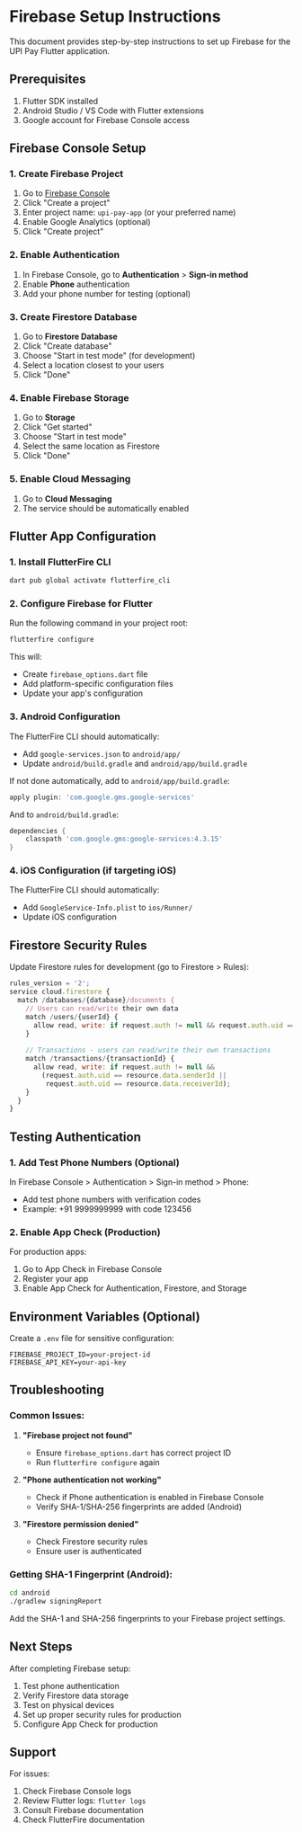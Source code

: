 # Firebase Setup Instructions

This document provides step-by-step instructions to set up Firebase for the UPI Pay Flutter application.

## Prerequisites

1. Flutter SDK installed
2. Android Studio / VS Code with Flutter extensions
3. Google account for Firebase Console access

## Firebase Console Setup

### 1. Create Firebase Project

1. Go to [Firebase Console](https://console.firebase.google.com/)
2. Click "Create a project"
3. Enter project name: `upi-pay-app` (or your preferred name)
4. Enable Google Analytics (optional)
5. Click "Create project"

### 2. Enable Authentication

1. In Firebase Console, go to **Authentication** > **Sign-in method**
2. Enable **Phone** authentication
3. Add your phone number for testing (optional)

### 3. Create Firestore Database

1. Go to **Firestore Database**
2. Click "Create database"
3. Choose "Start in test mode" (for development)
4. Select a location closest to your users
5. Click "Done"

### 4. Enable Firebase Storage

1. Go to **Storage**
2. Click "Get started"
3. Choose "Start in test mode"
4. Select the same location as Firestore
5. Click "Done"

### 5. Enable Cloud Messaging

1. Go to **Cloud Messaging**
2. The service should be automatically enabled

## Flutter App Configuration

### 1. Install FlutterFire CLI

```bash
dart pub global activate flutterfire_cli
```

### 2. Configure Firebase for Flutter

Run the following command in your project root:

```bash
flutterfire configure
```

This will:
- Create `firebase_options.dart` file
- Add platform-specific configuration files
- Update your app's configuration

### 3. Android Configuration

The FlutterFire CLI should automatically:
- Add `google-services.json` to `android/app/`
- Update `android/build.gradle` and `android/app/build.gradle`

If not done automatically, add to `android/app/build.gradle`:

```gradle
apply plugin: 'com.google.gms.google-services'
```

And to `android/build.gradle`:

```gradle
dependencies {
    classpath 'com.google.gms:google-services:4.3.15'
}
```

### 4. iOS Configuration (if targeting iOS)

The FlutterFire CLI should automatically:
- Add `GoogleService-Info.plist` to `ios/Runner/`
- Update iOS configuration

## Firestore Security Rules

Update Firestore rules for development (go to Firestore > Rules):

```javascript
rules_version = '2';
service cloud.firestore {
  match /databases/{database}/documents {
    // Users can read/write their own data
    match /users/{userId} {
      allow read, write: if request.auth != null && request.auth.uid == userId;
    }
    
    // Transactions - users can read/write their own transactions
    match /transactions/{transactionId} {
      allow read, write: if request.auth != null && 
        (request.auth.uid == resource.data.senderId || 
         request.auth.uid == resource.data.receiverId);
    }
  }
}
```

## Testing Authentication

### 1. Add Test Phone Numbers (Optional)

In Firebase Console > Authentication > Sign-in method > Phone:
- Add test phone numbers with verification codes
- Example: +91 9999999999 with code 123456

### 2. Enable App Check (Production)

For production apps:
1. Go to App Check in Firebase Console
2. Register your app
3. Enable App Check for Authentication, Firestore, and Storage

## Environment Variables (Optional)

Create a `.env` file for sensitive configuration:

```
FIREBASE_PROJECT_ID=your-project-id
FIREBASE_API_KEY=your-api-key
```

## Troubleshooting

### Common Issues:

1. **"Firebase project not found"**
   - Ensure `firebase_options.dart` has correct project ID
   - Run `flutterfire configure` again

2. **"Phone authentication not working"**
   - Check if Phone authentication is enabled in Firebase Console
   - Verify SHA-1/SHA-256 fingerprints are added (Android)

3. **"Firestore permission denied"**
   - Check Firestore security rules
   - Ensure user is authenticated

### Getting SHA-1 Fingerprint (Android):

```bash
cd android
./gradlew signingReport
```

Add the SHA-1 and SHA-256 fingerprints to your Firebase project settings.

## Next Steps

After completing Firebase setup:

1. Test phone authentication
2. Verify Firestore data storage
3. Test on physical devices
4. Set up proper security rules for production
5. Configure App Check for production

## Support

For issues:
1. Check Firebase Console logs
2. Review Flutter logs: `flutter logs`
3. Consult Firebase documentation
4. Check FlutterFire documentation
